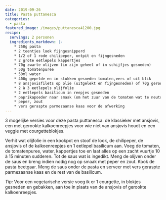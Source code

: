 ```yaml
---
date: 2019-09-26
title: Pasta puttanesca
categories:
  - pasta
featured_image: /images/puttanesca41200.jpg
recipe:
  servings: 2 personen
  ingredients_markdown: |-
    * 250g pasta
    * 2 teentjes look fijngesnipperd
    * 1/2 of 1 rode chilipeper, ontpit en fijngesneden
    * 2 grote eetlepels kappertjes
    * 70g zwarte olijven (in zijn geheel of in schijfjes gesneden)
    * 50g tomatenpuree 
    * 50ml water
    * 400g gepelde en in stukken gesneden tomaten,vers of uit blik 
    * 8 ansjovisfilets op olie (uitgelekt en fijngesneden) of 70g gerookte kalkoenreepjes 
    * 2 à 3 eetlepels olijfolie
    * 2 eetlepels basilicum in reepjes gesneden
    * paprikapoeder naar smaak (om het zuur van de tomaten wat te neutraliseren)
    * peper, zout     * vers geraspte parmezaanse kaas voor de afwerking
---
```

3 mogelijke versies voor deze pasta puttanesca: de klassieker met ansjovis, een met gerookte kalkoenreepjes voor wie niet van ansjovis houdt en een veggie met courgetteblokjes.

<!--more-->

Verhit wat olijfolie in een kookpot en stoof de look, de chilipeper, de ansjovis of de kalkoenreepjes en 1 eetlepel basilicum aan.
Voeg de tomaten, de tomatenpuree, water, kappertjes toe en laat alles op een zacht vuurtje 10 à 15 minuten sudderen. Tot de saus wat is ingedikt.
Meng de olijven onder de saus en breng indien nodig nog op smaak met peper en zout. 
Kook de pasta beetgaar. Meng de saus onder de pasta en serveer met vers geraspte parmezaanse kaas en de rest van de basilicum.


<i>Tip:</i>
Voor een vegetarische versie voeg ik er 1 courgette, in blokjes gesneden en gebakken, aan toe in plaats van de ansjovis of gerookte kalkoenreepjes.

